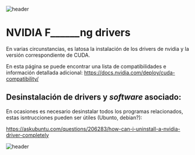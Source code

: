 
![header](/Tutoriales-IFC/assets/header.png)

# NVIDIA F______ng drivers

En varias circunstancias, es latosa la instalación de los drivers de nvidia y la versión
correspondiente de CUDA.

En esta página se puede encontrar una lista de compatibilidades e información detallada 
adicional:
https://docs.nvidia.com/deploy/cuda-compatibility/


## Desinstalación de drivers y *software* asociado:

En ocasiones es necesario desinstalar todos los programas relacionados, estas isntrucciones
pueden ser útiles (Ubunto, debian?):

https://askubuntu.com/questions/206283/how-can-i-uninstall-a-nvidia-driver-completely

![header](/Tutoriales-IFC/assets/header.png)

